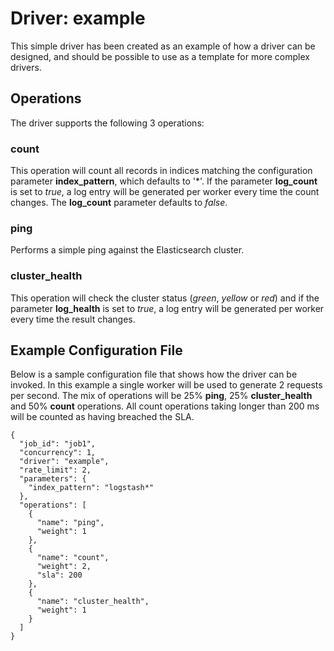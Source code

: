 # Driver: example
This simple driver has been created as an example of how a driver can be designed, and should be possible to use as a template for more complex drivers.

## Operations
The driver supports the following 3 operations:

### count
This operation will count all records in indices matching the configuration parameter **index_pattern**, which defaults to '\*'. If the parameter **log_count** is set to *true*, a log entry will be generated per worker every time the count changes. The  **log_count** parameter defaults to *false*.

### ping
Performs a simple ping against the Elasticsearch cluster.

### cluster_health
This operation will check the cluster status (*green*, *yellow* or *red*) and if the parameter **log_health** is set to *true*, a log entry will be generated per worker every time the result changes.

## Example Configuration File
Below is a sample configuration file that shows how the driver can be invoked. In this example a single worker will be used to generate 2 requests per second. The mix of operations will be 25% **ping**, 25% **cluster_health** and 50% **count** operations. All count operations taking longer than 200 ms will be counted as having breached the SLA.

```
{
  "job_id": "job1",
  "concurrency": 1,
  "driver": "example",
  "rate_limit": 2,
  "parameters": {
    "index_pattern": "logstash*"
  },
  "operations": [
    {
      "name": "ping",
      "weight": 1
    },
    {
      "name": "count",
      "weight": 2,
      "sla": 200
    },
    {
      "name": "cluster_health",
      "weight": 1
    }
  ]
}
```









	















